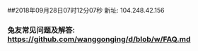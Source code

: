 ##2018年09月28日07时12分07秒 新址: 104.248.42.156
### 兔友常见问题及解答: https://github.com/wanggonging/d/blob/w/FAQ.md
